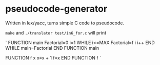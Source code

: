 # pseudocode-generator

Written in lex/yacc, turns simple C code to pseudocode.

`make` and `./translator test/in6_for.c` will print

`
FUNCTION main
    Factorial=0
    i=1 
    WHILE i<=MAX
        Factorial=f i 
        i++
    END WHILE
    main=Factorial 
END FUNCTION main

FUNCTION f x
    x=x + 1 
    f=x 
END FUNCTION f
`
